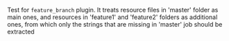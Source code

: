 Test for `feature_branch` plugin. It treats resource files in 'master' folder
as main ones, and resources in 'feature1' and 'feature2' folders as additional ones,
from which only the strings that are missing in 'master' job should be extracted